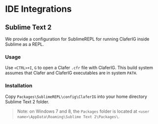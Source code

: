 IDE Integrations
================

Sublime Text 2
--------------

We provide a configuration for SublimeREPL for running ClaferIG inside Sublime as a REPL.

### Usage

Use `<CTRL>+I`, `G` to open a Clafer `.cfr` file with ClaferIG. 
This build system assumes that Clafer and ClaferIG executables are in system `PATH`.

### Installation 

Copy `Packages\SublimeREPL\config\ClaferIG` into your home directory Sublime Text 2 folder.

> Note: on Windows 7 and 8, the `Packages` folder is located at `<user name>\AppData\Roaming\Sublime Text 2\Packages\`.